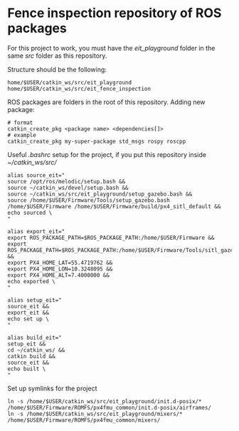# Fence inspection repository of ROS packages

For this project to work, you must have the *eit_playground* folder in the same *src* folder as this repository.

Structure should be the following:
```
home/$USER/catkin_ws/src/eit_playground
home/$USER/catkin_ws/src/eit_fence_inspection
```

ROS packages are folders in the root of this repository.
Adding new package:
```
# format
catkin_create_pkg <package name> <dependencies[]>
# example
catkin_create_pkg my-super-package std_msgs rospy roscpp
```

Useful *.bashrc* setup for the project, if you put this repository inside *~/catkin_ws/src/*
```
alias source_eit="
source /opt/ros/melodic/setup.bash &&
source ~/catkin_ws/devel/setup.bash &&
source ~/catkin_ws/src/eit_playground/setup_gazebo.bash && 
source /home/$USER/Firmware/Tools/setup_gazebo.bash /home/$USER/Firmware /home/$USER/Firmware/build/px4_sitl_default &&
echo sourced \
"

alias export_eit="
export ROS_PACKAGE_PATH=$ROS_PACKAGE_PATH:/home/$USER/Firmware &&
export ROS_PACKAGE_PATH=$ROS_PACKAGE_PATH:/home/$USER/Firmware/Tools/sitl_gazebo &&
export PX4_HOME_LAT=55.4719762 &&
export PX4_HOME_LON=10.3248095 &&
export PX4_HOME_ALT=7.4000000 &&
echo exported \
"

alias setup_eit="
source_eit &&
export_eit &&
echo set up \
"

alias build_eit="
setup_eit &&
cd ~/catkin_ws/ &&
catkin build &&
source_eit &&
echo built \
"
```

Set up symlinks for the project
```
ln -s /home/$USER/catkin_ws/src/eit_playground/init.d-posix/* /home/$USER/Firmware/ROMFS/px4fmu_common/init.d-posix/airframes/
ln -s /home/$USER/catkin_ws/src/eit_playground/mixers/* /home/$USER/Firmware/ROMFS/px4fmu_common/mixers/
```

